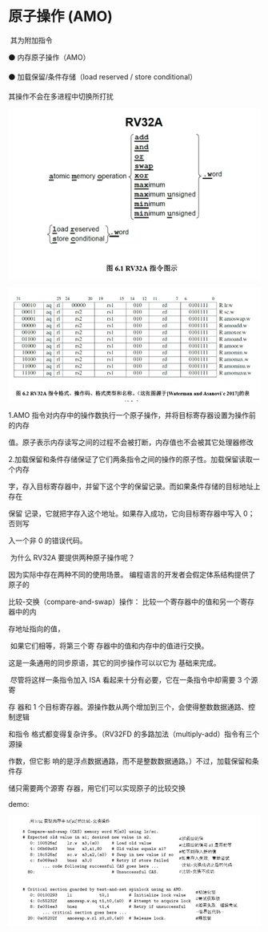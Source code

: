 # 原子操作 (AMO)

​	其为附加指令

⚫ 内存原子操作（AMO）

⚫ 加载保留/条件存储（load reserved / store conditional） 

其操作不会在多进程中切换所打扰

![image-20201202123322526](原子操作.assets/image-20201202123322526.png)

![image-20201202123332738](原子操作.assets/image-20201202123332738.png)



1.AMO 指令对内存中的操作数执行一个原子操作，并将目标寄存器设置为操作前的内存

 值。原子表示内存读写之间的过程不会被打断，内存值也不会被其它处理器修改



2.加载保留和条件存储保证了它们两条指令之间的操作的原子性。加载保留读取一个内存 

字，存入目标寄存器中，并留下这个字的保留记录。而如果条件存储的目标地址上存在

保留 记录，它就把字存入这个地址。如果存入成功，它向目标寄存器中写入 0；否则写

入一个非 0 的错误代码。 

​       为什么 RV32A 要提供两种原子操作呢？

因为实际中存在两种不同的使用场景。 编程语言的开发者会假定体系结构提供了原子的

比较-交换（compare-and-swap）操作： 比较一个寄存器中的值和另一个寄存器中的内

存地址指向的值，

​					如果它们相等，将第三个寄 存器中的值和内存中的值进行交换。

这是一条通用的同步原语，其它的同步操作可以以它为 基础来完成。 

​		尽管将这样一条指令加入 ISA 看起来十分有必要，它在一条指令中却需要 3 个源寄

存 器和 1 个目标寄存器。源操作数从两个增加到三个，会使得整数数据通路、控制逻辑

和指令 格式都变得复杂许多。（RV32FD 的多路加法（multiply-add）指令有三个源操

作数，但它影 响的是浮点数据通路，而不是整数数据通路。）不过，加载保留和条件存

储只需要两个源寄 存器，用它们可以实现原子的比较交换



demo:

![image-20201202123427019](原子操作.assets/image-20201202123427019.png)